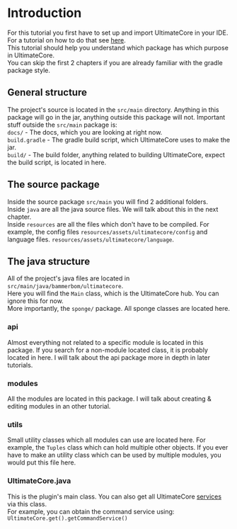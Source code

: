Introduction
====
For this tutorial you first have to set up and import UltimateCore in your IDE. For a tutorial on how to do that see [here](setting-up.md).<br>
This tutorial should help you understand which package has which purpose in UltimateCore.<br>
You can skip the first 2 chapters if you are already familiar with the gradle package style.

## General structure
The project's source is located in the `src/main` directory.
Anything in this package will go in the jar, anything outside this package will not. Important stuff outside the `src/main` package is:<br>
`docs/` - The docs, which you are looking at right now.<br>
`build.gradle` - The gradle build script, which UltimateCore uses to make the jar.<br>
`build/` - The build folder, anything related to building UltimateCore, expect the build script, is located in here.

## The source package
Inside the source package `src/main` you will find 2 additional folders. <br>
Inside `java` are all the java source files. We will talk about this in the next chapter.<br>
Inside `resources` are all the files which don't have to be compiled. For example, the config files `resources/assets/ultimatecore/config` and language files. `resources/assets/ultimatecore/language`.

## The java structure
All of the project's java files are located in `src/main/java/bammerbom/ultimatecore`. <br>
Here you will find the `Main` class, which is the UltimateCore hub. You can ignore this for now.<br>
More importantly, the `sponge/` package. All sponge classes are located here.

### api
Almost everything not related to a specific module is located in this package. If you search for a non-module located class, it is probably located in here. I will talk about the api package more in depth in later tutorials.

### modules
All the modules are located in this package. I will talk about creating & editing modules in an other tutorial.

### utils
Small utility classes which all modules can use are located here. For example, the `Tuples` class which can hold multiple other objects. If you ever have to make an utility class which can be used by multiple modules, you would put this file here.

### UltimateCore.java
This is the plugin's main class. You can also get all UltimateCore [services](https://docs.spongepowered.org/stable/en/plugin/services.html) via this class.<br>
For example, you can obtain the command service using:<br>
`UltimateCore.get().getCommandService()`
